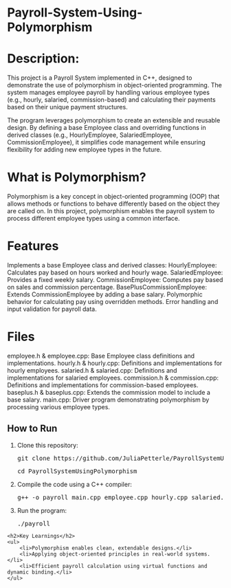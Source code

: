 # Payroll-System-Using-Polymorphism

# Description:
This project is a Payroll System implemented in C++, designed to demonstrate the use of polymorphism in object-oriented programming. The system manages employee payroll by handling various employee types (e.g., hourly, salaried, commission-based) and calculating their payments based on their unique payment structures.

The program leverages polymorphism to create an extensible and reusable design. By defining a base Employee class and overriding functions in derived classes (e.g., HourlyEmployee, SalariedEmployee, CommissionEmployee), it simplifies code management while ensuring flexibility for adding new employee types in the future.

# What is Polymorphism?
Polymorphism is a key concept in object-oriented programming (OOP) that allows methods or functions to behave differently based on the object they are called on. In this project, polymorphism enables the payroll system to process different employee types using a common interface.

# Features
Implements a base Employee class and derived classes:
HourlyEmployee: Calculates pay based on hours worked and hourly wage.
SalariedEmployee: Provides a fixed weekly salary.
CommissionEmployee: Computes pay based on sales and commission percentage.
BasePlusCommissionEmployee: Extends CommissionEmployee by adding a base salary.
Polymorphic behavior for calculating pay using overridden methods.
Error handling and input validation for payroll data.

# Files
employee.h & employee.cpp: Base Employee class definitions and implementations.
hourly.h & hourly.cpp: Definitions and implementations for hourly employees.
salaried.h & salaried.cpp: Definitions and implementations for salaried employees.
commission.h & commission.cpp: Definitions and implementations for commission-based employees.
baseplus.h & baseplus.cpp: Extends the commission model to include a base salary.
main.cpp: Driver program demonstrating polymorphism by processing various employee types.

<h2>How to Run</h2>
    <ol>
        <li>Clone this repository:
            <pre>git clone https://github.com/JuliaPetterle/PayrollSystemUsingPolymorphism.git</pre>
            <pre>cd PayrollSystemUsingPolymorphism</pre>
        </li>
        <li>Compile the code using a C++ compiler:
            <pre>g++ -o payroll main.cpp employee.cpp hourly.cpp salaried.cpp commission.cpp baseplus.cpp</pre>
        </li>
        <li>Run the program:
            <pre>./payroll</pre>
        </li>
    </ol>

    <h2>Key Learnings</h2>
    <ul>
        <li>Polymorphism enables clean, extendable designs.</li>
        <li>Applying object-oriented principles in real-world systems.</li>
        <li>Efficient payroll calculation using virtual functions and dynamic binding.</li>
    </ul>
